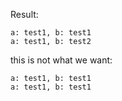 Result:
```
a: test1, b: test1
a: test1, b: test2
```

this is not what we want:
```
a: test1, b: test1
a: test1, b: test1
```